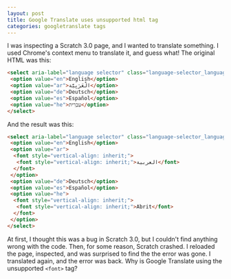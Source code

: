 ```yaml
---
layout: post
title: Google Translate uses unsupported html tag
categories: googletranslate tags
---
```

I was inspecting a Scratch 3.0 page, and I wanted to translate something. I used Chrome's context menu to translate it, and guess what! The original HTML was this:
```html
<select aria-label="language selector" class="language-selector_language-select_8Vfnm">
 <option value="en">English</option>
 <option value="ar">الْعَرَبِيَّة</option>
 <option value="de">Deutsch</option>
 <option value="es">Español</option>
 <option value="he">עִבְרִית</option>
</select>
```
And the result was this:
```html
<select aria-label="language selector" class="language-selector_language-select_8Vfnm">
 <option value="en">English</option>
 <option value="ar">
  <font style="vertical-align: inherit;">
   <font style="vertical-align: inherit;">العربية</font>
  </font>
 </option>
 <option value="de">Deutsch</option>
 <option value="es">Español</option>
 <option value="he">
  <font style="vertical-align: inherit;">
   <font style="vertical-align: inherit;">Abrit</font>
  </font>
 </option>
</select>
```
At first, I thought this was a bug in Scratch 3.0, but I couldn't find anything wrong with the code. Then, for some reason, Scratch crashed. I reloaded the page, inspected, and was surprised to find the the error was gone. I translated again, and the error was back. Why is Google Translate using the unsupported `<font>` tag?
